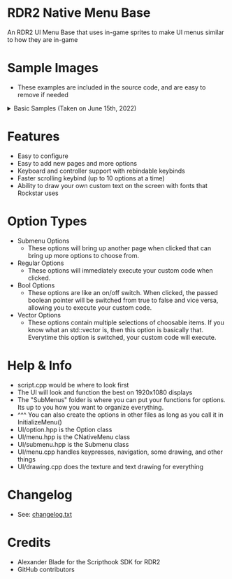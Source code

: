 # RDR2 Native Menu Base
An RDR2 UI Menu Base that uses in-game sprites to make UI menus similar to how they are in-game

# Sample Images
- These examples are included in the source code, and are easy to remove if needed
<details>
  <summary>Basic Samples (Taken on June 15th, 2022)</summary>
  <p>
    <img src="https://i.imgur.com/G8fB6r2.png" alt="Regular Option" height="600">
    <img src="https://i.imgur.com/ag6g1sG.png" alt="Bool Option" height="600">
    <img src="https://i.imgur.com/IEH5QkX.png" alt="Vector Option" height="600">
	<img src="https://i.imgur.com/psHtOkd.png" alt="Vector Option With Changed Value" height="600">
	<img src="https://i.imgur.com/w8A45pW.png" alt="Submenu Example" height="600">
	<img src="https://i.imgur.com/vNgMQ5x.png" alt="Another submenu" height="600">
  </p>
</details>

# Features
- Easy to configure
- Easy to add new pages and more options
- Keyboard and controller support with rebindable keybinds
- Faster scrolling keybind (up to 10 options at a time)
- Ability to draw your own custom text on the screen with fonts that Rockstar uses

# Option Types
- Submenu Options
	- These options will bring up another page when clicked that can bring up more options to choose from.
- Regular Options
	- These options will immediately execute your custom code when clicked.
- Bool Options
	- These options are like an on/off switch. When clicked, the passed boolean pointer will be switched from true to false and vice versa, allowing you to execute your custom code.
- Vector Options
	- These options contain multiple selections of choosable items. If you know what an std::vector is, then this option is basically that. Everytime this option is switched, your custom code will execute.

# Help & Info
- script.cpp would be where to look first
- The UI will look and function the best on 1920x1080 displays
- The "SubMenus" folder is where you can put your functions for options. Its up to you how you want to organize everything.
- ^^^ You can also create the options in other files as long as you call it in InitializeMenu()
- UI/option.hpp is the Option class
- UI/menu.hpp is the CNativeMenu class
- UI/submenu.hpp is the Submenu class
- UI/menu.cpp handles keypresses, navigation, some drawing, and other things
- UI/drawing.cpp does the texture and text drawing for everything

# Changelog
- See: [changelog.txt](https://github.com/Halen84/RDR2-Native-Menu-Base/blob/master/changelog.txt)

# Credits
- Alexander Blade for the Scripthook SDK for RDR2
- GitHub contributors
